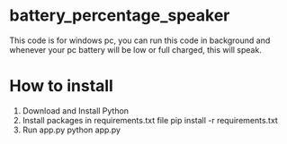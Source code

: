 # battery_percentage_speaker
This code is for windows pc, you can run this code in background and whenever your pc battery will be low or full charged, this will speak.

# How to install
1. Download and Install Python
2. Install packages in requirements.txt file
    pip install -r requirements.txt
3. Run app.py
    python app.py 
